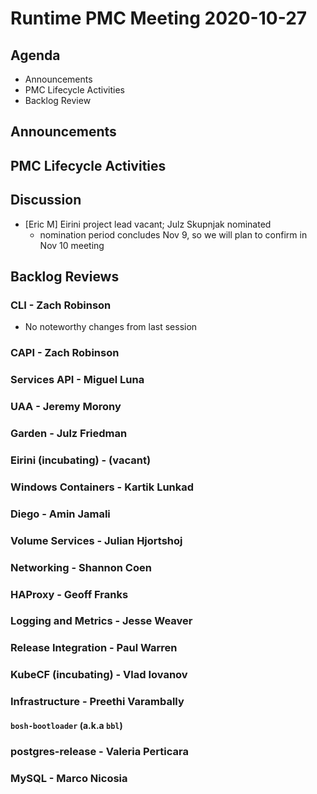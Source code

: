 # Runtime PMC Meeting 2020-10-27

## Agenda

* Announcements
* PMC Lifecycle Activities
* Backlog Review


## Announcements


## PMC Lifecycle Activities


## Discussion

- [Eric M] Eirini project lead vacant; Julz Skupnjak nominated
  - nomination period concludes Nov 9, so we will plan to confirm in Nov 10 meeting


## Backlog Reviews

### CLI - Zach Robinson
- No noteworthy changes from last session

### CAPI - Zach Robinson


### Services API - Miguel Luna


### UAA - Jeremy Morony


### Garden - Julz Friedman


### Eirini (incubating) - (vacant)


### Windows Containers - Kartik Lunkad


### Diego - Amin Jamali


### Volume Services - Julian Hjortshoj


### Networking - Shannon Coen


### HAProxy - Geoff Franks


### Logging and Metrics - Jesse Weaver


### Release Integration - Paul Warren


### KubeCF (incubating) - Vlad Iovanov


### Infrastructure - Preethi Varambally

#### `bosh-bootloader` (a.k.a `bbl`)


### postgres-release - Valeria Perticara


### MySQL - Marco Nicosia
